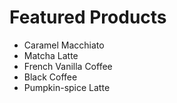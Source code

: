 # Featured Products 
* Caramel Macchiato 
* Matcha Latte 
* French Vanilla Coffee 
* Black Coffee 
* Pumpkin-spice Latte
